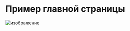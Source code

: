 # Пример главной страницы
![изображение](https://github.com/trottling/pure-html-site-example/assets/108357478/785923c1-ed69-4653-84e6-0294b1979ec0)
